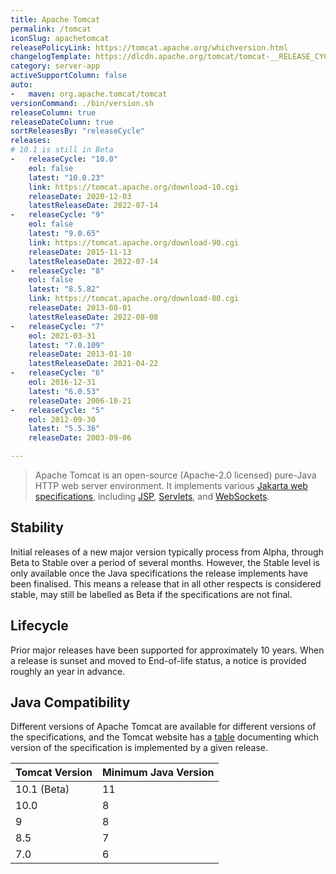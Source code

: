 ```yaml
---
title: Apache Tomcat
permalink: /tomcat
iconSlug: apachetomcat
releasePolicyLink: https://tomcat.apache.org/whichversion.html
changelogTemplate: https://dlcdn.apache.org/tomcat/tomcat-__RELEASE_CYCLE__/v__LATEST__/RELEASE-NOTES
category: server-app
activeSupportColumn: false
auto:
-   maven: org.apache.tomcat/tomcat
versionCommand: ./bin/version.sh
releaseColumn: true
releaseDateColumn: true
sortReleasesBy: "releaseCycle"
releases:
# 10.1 is still in Beta
-   releaseCycle: "10.0"
    eol: false
    latest: "10.0.23"
    link: https://tomcat.apache.org/download-10.cgi
    releaseDate: 2020-12-03
    latestReleaseDate: 2022-07-14
-   releaseCycle: "9"
    eol: false
    latest: "9.0.65"
    link: https://tomcat.apache.org/download-90.cgi
    releaseDate: 2015-11-13
    latestReleaseDate: 2022-07-14
-   releaseCycle: "8"
    eol: false
    latest: "8.5.82"
    link: https://tomcat.apache.org/download-80.cgi
    releaseDate: 2013-08-01
    latestReleaseDate: 2022-08-08
-   releaseCycle: "7"
    eol: 2021-03-31
    latest: "7.0.109"
    releaseDate: 2013-01-10
    latestReleaseDate: 2021-04-22
-   releaseCycle: "6"
    eol: 2016-12-31
    latest: "6.0.53"
    releaseDate: 2006-10-21
-   releaseCycle: "5"
    eol: 2012-09-30
    latest: "5.5.36"
    releaseDate: 2003-09-06

---
```


> Apache Tomcat is an open-source (Apache-2.0 licensed) pure-Java HTTP web server environment. It implements various [Jakarta web specifications][specs], including [JSP][jsp], [Servlets][servlet], and [WebSockets][websockets].

## Stability

Initial releases of a new major version typically process from Alpha, through Beta to Stable over a period of several months. However, the Stable level is only available once the Java specifications the release implements have been finalised. This means a release that in all other respects is considered stable, may still be labelled as Beta if the specifications are not final.

## Lifecycle

Prior major releases have been supported for approximately 10 years. When a release is sunset and moved to End-of-life status, a notice is provided roughly an year in advance.

## Java Compatibility

Different versions of Apache Tomcat are available for different versions of the specifications, and the Tomcat website has a [table](https://tomcat.apache.org/whichversion.html) documenting which version of the specification is implemented by a given release.

| Tomcat Version | Minimum Java Version |
|----------------|----------------------|
| 10.1 (Beta)    | 11                   |
| 10.0           | 8                    |
| 9              | 8                    |
| 8.5            | 7                    |
| 7.0            | 6                    |

[servlet]: https://projects.eclipse.org/projects/ee4j.servlet "Jakarta Servlet"
[jsp]: https://projects.eclipse.org/projects/ee4j.jsp "Jakarta Server Pages"
[websockets]: https://projects.eclipse.org/projects/ee4j.websocket "Jakarta WebSocket"
[specs]: https://projects.eclipse.org/projects/ee4j.jakartaee-platform
